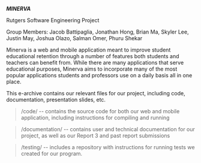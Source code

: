 ***MINERVA***

Rutgers Software Engineering Project

Group Members: Jacob Battipaglia, Jonathan Hong, Brian Ma, Skyler Lee, Justin May, Joshua Olazo, Salman Omer, Phuru Shekar

Minerva is a web and mobile application meant to improve student educational retention through a number of features both students and teachers can benefit from. While there are many applications that serve educational purposes, Minerva aims to incorporate many of the most popular applications students and professors use on a daily basis all in one place.

This e-archive contains our relevant files for our project, including code, documentation, presentation slides, etc. 

>/code/ -- contains the source code for both our web and mobile application, including instructions for compiling and running

>/documentation/ -- contains user and technical documentation for our project, as well as our Report 3 and past report submissions

>/testing/ -- includes a repository with instructions for running tests we created for our program.
